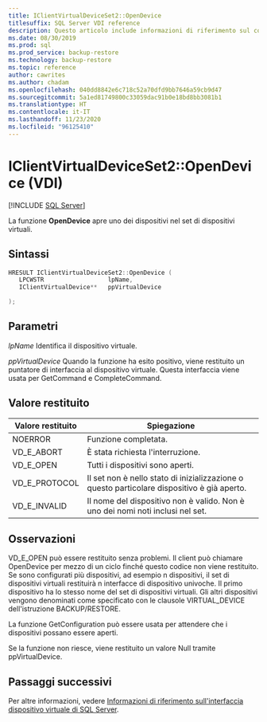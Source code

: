 ```yaml
---
title: IClientVirtualDeviceSet2::OpenDevice
titlesuffix: SQL Server VDI reference
description: Questo articolo include informazioni di riferimento sul comando IClientVirtualDeviceSet2::OpenDevice.
ms.date: 08/30/2019
ms.prod: sql
ms.prod_service: backup-restore
ms.technology: backup-restore
ms.topic: reference
author: cawrites
ms.author: chadam
ms.openlocfilehash: 040dd8842e6c718c52a70dfd9bb7646a59cb9d47
ms.sourcegitcommit: 5a1ed81749800c33059dac91b0e18bd8bb3081b1
ms.translationtype: HT
ms.contentlocale: it-IT
ms.lasthandoff: 11/23/2020
ms.locfileid: "96125410"
---
```

# <a name="iclientvirtualdeviceset2opendevice-vdi"></a>IClientVirtualDeviceSet2::OpenDevice (VDI)

[!INCLUDE [SQL Server](../../../includes/applies-to-version/sqlserver.md)]

La funzione **OpenDevice** apre uno dei dispositivi nel set di dispositivi virtuali.

## <a name="syntax"></a>Sintassi

```c
HRESULT IClientVirtualDeviceSet2::OpenDevice (
   LPCWSTR                  lpName,
   IClientVirtualDevice**   ppVirtualDevice

);
```

## <a name="parameters"></a>Parametri

*lpName* Identifica il dispositivo virtuale.

*ppVirtualDevice* Quando la funzione ha esito positivo, viene restituito un puntatore di interfaccia al dispositivo virtuale. Questa interfaccia viene usata per GetCommand e CompleteCommand.

## <a name="return-value"></a>Valore restituito

|Valore restituito | Spiegazione |
|---|---|
| NOERROR | Funzione completata. |
| VD_E_ABORT | È stata richiesta l'interruzione. |
| VD_E_OPEN |Tutti i dispositivi sono aperti. |
| VD_E_PROTOCOL | Il set non è nello stato di inizializzazione o questo particolare dispositivo è già aperto. |
| VD_E_INVALID | Il nome del dispositivo non è valido. Non è uno dei nomi noti inclusi nel set. |

## <a name="remarks"></a>Osservazioni

VD_E_OPEN può essere restituito senza problemi. Il client può chiamare OpenDevice per mezzo di un ciclo finché questo codice non viene restituito.
Se sono configurati più dispositivi, ad esempio n dispositivi, il set di dispositivi virtuali restituirà n interfacce di dispositivo univoche. Il primo dispositivo ha lo stesso nome del set di dispositivi virtuali. Gli altri dispositivi vengono denominati come specificato con le clausole VIRTUAL_DEVICE dell'istruzione BACKUP/RESTORE.

La funzione GetConfiguration può essere usata per attendere che i dispositivi possano essere aperti.

Se la funzione non riesce, viene restituito un valore Null tramite ppVirtualDevice.

## <a name="next-steps"></a>Passaggi successivi

Per altre informazioni, vedere [Informazioni di riferimento sull'interfaccia dispositivo virtuale di SQL Server](reference-virtual-device-interface.md).